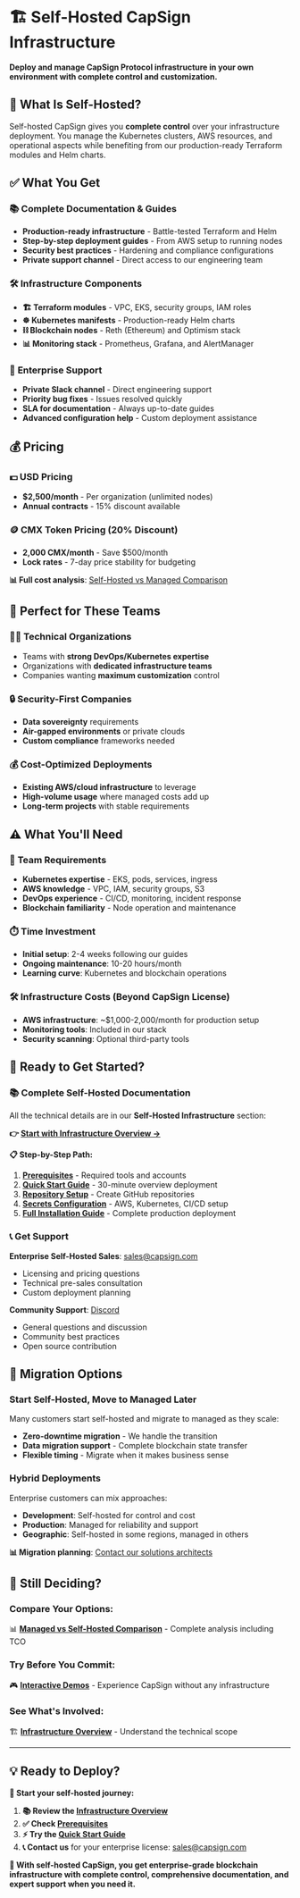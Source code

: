 # 🏗️ Self-Hosted CapSign Infrastructure

**Deploy and manage CapSign Protocol infrastructure in your own environment with complete control and customization.**

## 🎯 **What Is Self-Hosted?**

Self-hosted CapSign gives you **complete control** over your infrastructure deployment. You manage the Kubernetes clusters, AWS resources, and operational aspects while benefiting from our production-ready Terraform modules and Helm charts.

## ✅ **What You Get**

### 📚 **Complete Documentation & Guides**

- **Production-ready infrastructure** - Battle-tested Terraform and Helm
- **Step-by-step deployment guides** - From AWS setup to running nodes
- **Security best practices** - Hardening and compliance configurations
- **Private support channel** - Direct access to our engineering team

### 🛠️ **Infrastructure Components**

- **🏗️ Terraform modules** - VPC, EKS, security groups, IAM roles
- **☸️ Kubernetes manifests** - Production-ready Helm charts
- **⛓️ Blockchain nodes** - Reth (Ethereum) and Optimism stack
- **📊 Monitoring stack** - Prometheus, Grafana, and AlertManager

### 🎯 **Enterprise Support**

- **Private Slack channel** - Direct engineering support
- **Priority bug fixes** - Issues resolved quickly
- **SLA for documentation** - Always up-to-date guides
- **Advanced configuration help** - Custom deployment assistance

## 💰 **Pricing**

### **💵 USD Pricing**

- **$2,500/month** - Per organization (unlimited nodes)
- **Annual contracts** - 15% discount available

### **🪙 CMX Token Pricing (20% Discount)**

- **2,000 CMX/month** - Save $500/month
- **Lock rates** - 7-day price stability for budgeting

**📊 Full cost analysis**: [Self-Hosted vs Managed Comparison](/pricing/comparison.md)

## 🏢 **Perfect for These Teams**

### 🧑‍💻 **Technical Organizations**

- Teams with **strong DevOps/Kubernetes expertise**
- Organizations with **dedicated infrastructure teams**
- Companies wanting **maximum customization** control

### 🔒 **Security-First Companies**

- **Data sovereignty** requirements
- **Air-gapped environments** or private clouds
- **Custom compliance** frameworks needed

### 💰 **Cost-Optimized Deployments**

- **Existing AWS/cloud infrastructure** to leverage
- **High-volume usage** where managed costs add up
- **Long-term projects** with stable requirements

## ⚠️ **What You'll Need**

### 👥 **Team Requirements**

- **Kubernetes expertise** - EKS, pods, services, ingress
- **AWS knowledge** - VPC, IAM, security groups, S3
- **DevOps experience** - CI/CD, monitoring, incident response
- **Blockchain familiarity** - Node operation and maintenance

### ⏱️ **Time Investment**

- **Initial setup**: 2-4 weeks following our guides
- **Ongoing maintenance**: 10-20 hours/month
- **Learning curve**: Kubernetes and blockchain operations

### 🛠️ **Infrastructure Costs** (Beyond CapSign License)

- **AWS infrastructure**: ~$1,000-2,000/month for production setup
- **Monitoring tools**: Included in our stack
- **Security scanning**: Optional third-party tools

## 🚀 **Ready to Get Started?**

### 📚 **Complete Self-Hosted Documentation**

All the technical details are in our **Self-Hosted Infrastructure** section:

**👉 [Start with Infrastructure Overview →](/infrastructure/README.md)**

**📋 Step-by-Step Path:**

1. **[Prerequisites](/prerequisites/README.md)** - Required tools and accounts
2. **[Quick Start Guide](/quickstart/README.md)** - 30-minute overview deployment
3. **[Repository Setup](/installation/setup.md)** - Create GitHub repositories
4. **[Secrets Configuration](/installation/secrets.md)** - AWS, Kubernetes, CI/CD setup
5. **[Full Installation Guide](/installation/README.md)** - Complete production deployment

### 📞 **Get Support**

**Enterprise Self-Hosted Sales**: [sales@capsign.com](mailto:sales@capsign.com)

- Licensing and pricing questions
- Technical pre-sales consultation
- Custom deployment planning

**Community Support**: [Discord](https://discord.gg/gSmnZ9wmNv)

- General questions and discussion
- Community best practices
- Open source contribution

## 🔄 **Migration Options**

### **Start Self-Hosted, Move to Managed Later**

Many customers start self-hosted and migrate to managed as they scale:

- **Zero-downtime migration** - We handle the transition
- **Data migration support** - Complete blockchain state transfer
- **Flexible timing** - Migrate when it makes business sense

### **Hybrid Deployments**

Enterprise customers can mix approaches:

- **Development**: Self-hosted for control and cost
- **Production**: Managed for reliability and support
- **Geographic**: Self-hosted in some regions, managed in others

**📊 Migration planning**: [Contact our solutions architects](mailto:enterprise@capsign.com?subject=Migration%20Planning)

## 🤔 **Still Deciding?**

### **Compare Your Options:**

📊 **[Managed vs Self-Hosted Comparison](/pricing/comparison.md)** - Complete analysis including TCO

### **Try Before You Commit:**

🎮 **[Interactive Demos](/demos/README.md)** - Experience CapSign without any infrastructure

### **See What's Involved:**

🏗️ **[Infrastructure Overview](/infrastructure/README.md)** - Understand the technical scope

---

## 💡 **Ready to Deploy?**

**🚀 Start your self-hosted journey:**

1. **📚 Review the [Infrastructure Overview](/infrastructure/README.md)**
2. **✅ Check [Prerequisites](/prerequisites/README.md)**
3. **⚡ Try the [Quick Start Guide](/quickstart/README.md)**
4. **📞 Contact us** for your enterprise license: [sales@capsign.com](mailto:sales@capsign.com)

**💪 With self-hosted CapSign, you get enterprise-grade blockchain infrastructure with complete control, comprehensive documentation, and expert support when you need it.**
